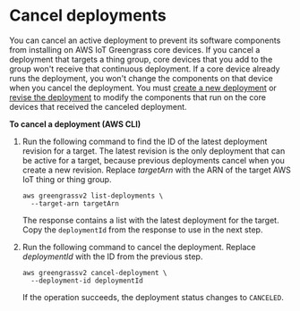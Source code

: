 # Cancel deployments<a name="cancel-deployments"></a>

You can cancel an active deployment to prevent its software components from installing on AWS IoT Greengrass core devices\. If you cancel a deployment that targets a thing group, core devices that you add to the group won't receive that continuous deployment\. If a core device already runs the deployment, you won't change the components on that device when you cancel the deployment\. You must [create a new deployment](create-deployments.md) or [revise the deployment](revise-deployments.md) to modify the components that run on the core devices that received the canceled deployment\.

**To cancel a deployment \(AWS CLI\)**

1. Run the following command to find the ID of the latest deployment revision for a target\. The latest revision is the only deployment that can be active for a target, because previous deployments cancel when you create a new revision\. Replace *targetArn* with the ARN of the target AWS IoT thing or thing group\.

   ```
   aws greengrassv2 list-deployments \
     --target-arn targetArn
   ```

   The response contains a list with the latest deployment for the target\. Copy the `deploymentId` from the response to use in the next step\.

1. Run the following command to cancel the deployment\. Replace *deploymentId* with the ID from the previous step\.

   ```
   aws greengrassv2 cancel-deployment \
     --deployment-id deploymentId
   ```

   If the operation succeeds, the deployment status changes to `CANCELED`\.